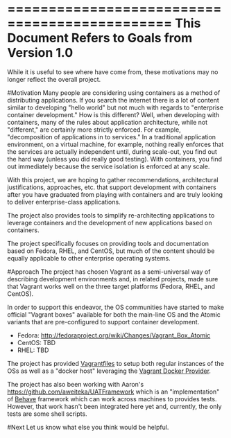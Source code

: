 ==============================================
This Document Refers to Goals from Version 1.0
==============================================

While it is useful to see where have come from, these motivations may no longer reflect the overall project.

#Motivation
Many people are considering using containers as a method of distributing applications. If you search the internet there is a lot of content similar to developing "hello world" but not much with regards to "enterprise container development." How is this different? Well, when developing with containers, many of the rules about application architecture, while not "different," are certainly more strictly enforced. For example, "decomposition of applications in to services." In a traditional application environment, on a virtual machine, for example, nothing really enforces that the services are actually independent until, during scale-out, you find out the hard way (unless you did really good testing). With containers, you find out immediately because the service isolation is enforced at any scale. 

With this project, we are hoping to gather recommendations, architectural justifications, approaches, etc. that support development with containers after you have graduated from playing with containers and are truly looking to deliver enterprise-class applications.

The project also provides tools to simplify re-architecting applications to leverage containers and the development of new applications based on containers. 

The project specifically focuses on providing tools and documentation based on Fedora, RHEL, and CentOS, but much of the content should be equally applicable to other enterprise operating systems.

#Approach
The project has chosen Vagrant as a semi-universal way of describing development environments and, in related projects, made sure that Vagrant works well on the three target platforms (Fedora, RHEL, and CentOS). 

In order to support this endeavor, the OS communities have started to make official "Vagrant boxes" available for both the main-line OS and the Atomic variants that are pre-configured to support container development.  

 - Fedora: http://fedoraproject.org/wiki/Changes/Vagrant_Box_Atomic
 - CentOS: TBD
 - RHEL: TBD

The project has provided [Vagrantfiles](http://docs.vagrantup.com/v2/vagrantfile/index.html) to setup both regular instances of the OSs as well as a "docker host" leveraging the [Vagrant Docker Provider](http://docs.vagrantup.com/v2/docker/index.html).

The project has also been working with Aaron's https://github.com/aweiteka/UATFramework which is an "implementation" of [Behave](http://pythonhosted.org/behave/) framework which can work across machines to provides tests. However, that work hasn't been integrated here yet and, currently, the only tests are some shell scripts. 

#Next
Let us know what else you think would be helpful.
